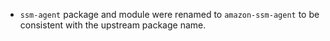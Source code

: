 - `ssm-agent` package and module were renamed to `amazon-ssm-agent` to be consistent with the upstream package name.
